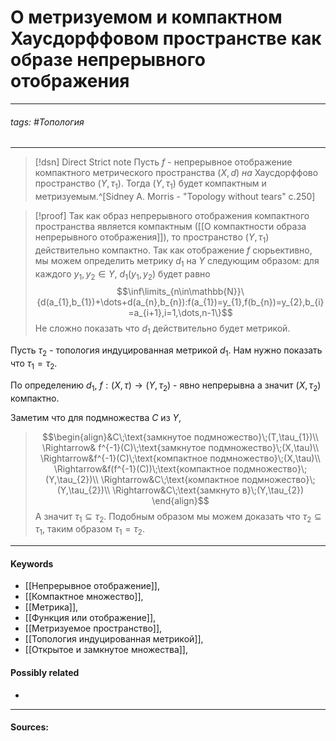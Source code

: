 # О метризуемом и компактном Хаусдорффовом пространстве как образе непрерывного отображения
***
###### tags: #Топология  
***
>[!dsn] Direct Strict note
>Пусть $f$ - непрерывное отображение компактного метрического пространства $(X,d)$ *на* Хаусдорффово пространство $(Y,\tau_{1})$. Тогда $(Y,\tau_{1})$ будет компактным и метризуемым.^[Sidney A. Morris - "Topology without tears" c.250]


>[!proof]
>Так как образ непрерывного отображения компактного пространства является компактным ([[О компактности образа непрерывного отображения]]), то пространство $(Y,\tau_{1})$ действительно компактно. Так как отображение $f$ сюрьективно, мы можем определить метрику $d_{1}$ на $Y$ следующим образом: для каждого $y_{1},y_{2}\in Y$, $d_{1}(y_{1},y_{2})$ будет равно
$$\inf\limits_{n\in\mathbb{N}}\{d(a_{1},b_{1})+\dots+d(a_{n},b_{n}):f(a_{1})=y_{1},f(b_{n})=y_{2},b_{i}=a_{i+1},i=1,\dots,n-1\}$$
Не сложно показать что $d_{1}$ действительно будет метрикой.
>
Пусть $\tau_{2}$ - топология индуцированная метрикой $d_{1}$. Нам нужно показать что $\tau_{1}=\tau_{2}$.
>
По определению $d_{1}$, $f:(X,\tau)\to(Y,\tau_{2})$ - явно непрерывна а значит $(X,\tau_{2})$ компактно.
>
Заметим что для подмножества $C$ из $Y$,
>$$\begin{align}&C\;\text{замкнутое подмножество}\;(T,\tau_{1})\\
\Rightarrow& f^{-1}(C)\;\text{замкнутое подмножество}\;(X,\tau)\\
\Rightarrow&f^{-1}(C)\;\text{компактное подмножество}\;(X,\tau)\\
\Rightarrow&f(f^{-1}(C))\;\text{компактное подмножество}\;(Y,\tau_{2})\\
\Rightarrow&C\;\text{компактное подмножество}\;(Y,\tau_{2})\\
\Rightarrow&C\;\text{замкнуто в}\;(Y,\tau_{2}) 
\end{align}$$
А значит $\tau_{1}\subseteq\tau_{2}$. Подобным образом мы можем доказать что $\tau_{2}\subseteq\tau_{1}$, таким образом $\tau_{1}=\tau_{2}$.

***
#### Keywords
- [[Непрерывное отображение]],
- [[Компактное множество]],
- [[Метрика]],
- [[Функция или отображение]],
- [[Метризуемое пространство]],
- [[Топология индуцированная метрикой]],
- [[Открытое и замкнутое множества]],
#### Possibly related
- 
***
#### Sources:
